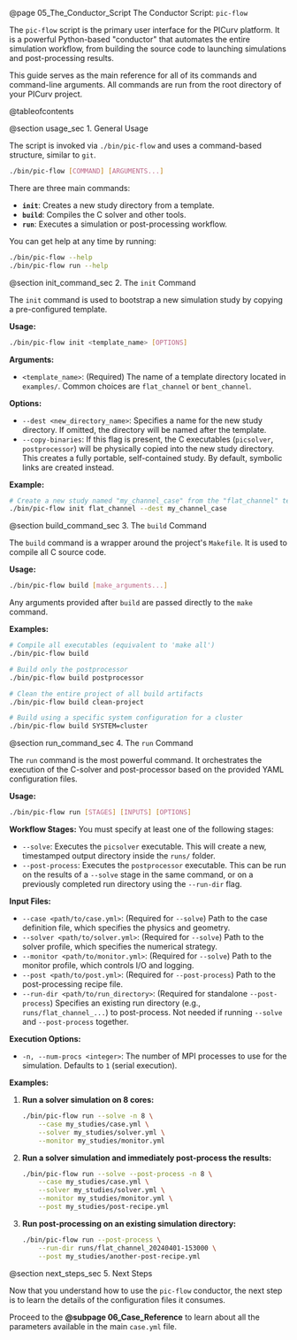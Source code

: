 @page 05_The_Conductor_Script The Conductor Script: `pic-flow`

The `pic-flow` script is the primary user interface for the PICurv platform. It is a powerful Python-based "conductor" that automates the entire simulation workflow, from building the source code to launching simulations and post-processing results.

This guide serves as the main reference for all of its commands and command-line arguments. All commands are run from the root directory of your PICurv project.

@tableofcontents

@section usage_sec 1. General Usage

The script is invoked via `./bin/pic-flow` and uses a command-based structure, similar to `git`.

```bash
./bin/pic-flow [COMMAND] [ARGUMENTS...]
```

There are three main commands:
- **`init`**: Creates a new study directory from a template.
- **`build`**: Compiles the C solver and other tools.
- **`run`**: Executes a simulation or post-processing workflow.

You can get help at any time by running:
```bash
./bin/pic-flow --help
./bin/pic-flow run --help
```

@section init_command_sec 2. The `init` Command

The `init` command is used to bootstrap a new simulation study by copying a pre-configured template.

**Usage:**
```bash
./bin/pic-flow init <template_name> [OPTIONS]
```

**Arguments:**
- `<template_name>`: (Required) The name of a template directory located in `examples/`. Common choices are `flat_channel` or `bent_channel`.

**Options:**
- `--dest <new_directory_name>`: Specifies a name for the new study directory. If omitted, the directory will be named after the template.
- `--copy-binaries`: If this flag is present, the C executables (`picsolver`, `postprocessor`) will be physically copied into the new study directory. This creates a fully portable, self-contained study. By default, symbolic links are created instead.

**Example:**
```bash
# Create a new study named "my_channel_case" from the "flat_channel" template.
./bin/pic-flow init flat_channel --dest my_channel_case
```

@section build_command_sec 3. The `build` Command

The `build` command is a wrapper around the project's `Makefile`. It is used to compile all C source code.

**Usage:**
```bash
./bin/pic-flow build [make_arguments...]
```

Any arguments provided after `build` are passed directly to the `make` command.

**Examples:**
```bash
# Compile all executables (equivalent to 'make all')
./bin/pic-flow build

# Build only the postprocessor
./bin/pic-flow build postprocessor

# Clean the entire project of all build artifacts
./bin/pic-flow build clean-project

# Build using a specific system configuration for a cluster
./bin/pic-flow build SYSTEM=cluster
```

@section run_command_sec 4. The `run` Command

The `run` command is the most powerful command. It orchestrates the execution of the C-solver and post-processor based on the provided YAML configuration files.

**Usage:**
```bash
./bin/pic-flow run [STAGES] [INPUTS] [OPTIONS]
```

**Workflow Stages:**
You must specify at least one of the following stages:
- `--solve`: Executes the `picsolver` executable. This will create a new, timestamped output directory inside the `runs/` folder.
- `--post-process`: Executes the `postprocessor` executable. This can be run on the results of a `--solve` stage in the same command, or on a previously completed run directory using the `--run-dir` flag.

**Input Files:**
- `--case <path/to/case.yml>`: (Required for `--solve`) Path to the case definition file, which specifies the physics and geometry.
- `--solver <path/to/solver.yml>`: (Required for `--solve`) Path to the solver profile, which specifies the numerical strategy.
- `--monitor <path/to/monitor.yml>`: (Required for `--solve`) Path to the monitor profile, which controls I/O and logging.
- `--post <path/to/post.yml>`: (Required for `--post-process`) Path to the post-processing recipe file.
- `--run-dir <path/to/run_directory>`: (Required for standalone `--post-process`) Specifies an existing run directory (e.g., `runs/flat_channel_...`) to post-process. Not needed if running `--solve` and `--post-process` together.

**Execution Options:**
- `-n, --num-procs <integer>`: The number of MPI processes to use for the simulation. Defaults to `1` (serial execution).

**Examples:**

1.  **Run a solver simulation on 8 cores:**
    ```bash
    ./bin/pic-flow run --solve -n 8 \
        --case my_studies/case.yml \
        --solver my_studies/solver.yml \
        --monitor my_studies/monitor.yml
    ```

2.  **Run a solver simulation and immediately post-process the results:**
    ```bash
    ./bin/pic-flow run --solve --post-process -n 8 \
        --case my_studies/case.yml \
        --solver my_studies/solver.yml \
        --monitor my_studies/monitor.yml \
        --post my_studies/post-recipe.yml
    ```

3.  **Run post-processing on an existing simulation directory:**
    ```bash
    ./bin/pic-flow run --post-process \
        --run-dir runs/flat_channel_20240401-153000 \
        --post my_studies/another-post-recipe.yml
    ```

@section next_steps_sec 5. Next Steps

Now that you understand how to use the `pic-flow` conductor, the next step is to learn the details of the configuration files it consumes.

Proceed to the **@subpage 06_Case_Reference** to learn about all the parameters available in the main `case.yml` file.
